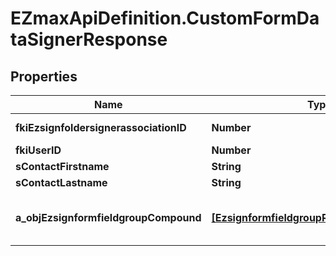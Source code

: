# EZmaxApiDefinition.CustomFormDataSignerResponse

## Properties

Name | Type | Description | Notes
------------ | ------------- | ------------- | -------------
**fkiEzsignfoldersignerassociationID** | **Number** | The unique ID of the Ezsignfoldersignerassociation | 
**fkiUserID** | **Number** | The unique ID of the User | [optional] 
**sContactFirstname** | **String** | The First name of the contact | 
**sContactLastname** | **String** | The Last name of the contact | 
**a_objEzsignformfieldgroupCompound** | [**[EzsignformfieldgroupResponseCompound]**](EzsignformfieldgroupResponseCompound.md) | This array contains the labels or each Form fields in the form but WITHOUT the values | 


